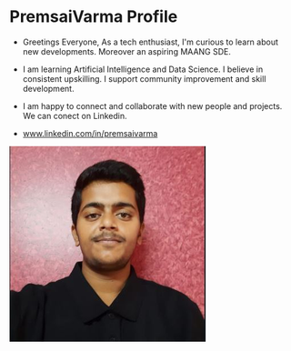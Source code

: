 # PremsaiVarma Profile

- Greetings Everyone, As a tech enthusiast, I'm curious to learn about new developments. Moreover an aspiring MAANG SDE. 

- I am learning Artificial Intelligence and Data Science. I believe in consistent upskilling. I support community improvement and skill development.

- I am happy to connect and collaborate with new people and projects. We can conect on Linkedin.
- www.linkedin.com/in/premsaivarma

![Profile Photo](profile_photo.JPG) 